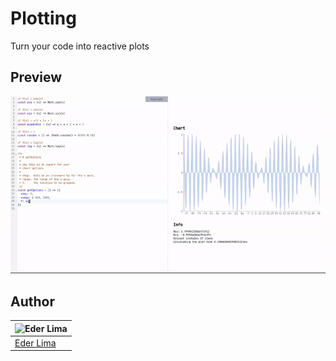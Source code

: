 # Plotting

Turn your code into reactive plots

## Preview

![Preview of the app applying sin and quadratic functions](public/preview.gif)

## Author

| ![Eder Lima](https://github.com/asynched.png?size=100) |
| ------------------------------------------------------ |
| [Eder Lima](https://github.com/asynched)               |
